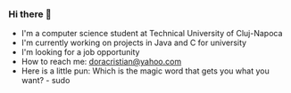 ### Hi there 👋

- I'm a computer science student at Technical University of Cluj-Napoca
- I'm currently working on projects in Java and C for university
- I'm looking for a job opportunity
- How to reach me: doracristian@yahoo.com
- Here is a little pun: Which is the magic word that gets you what you want? - sudo
